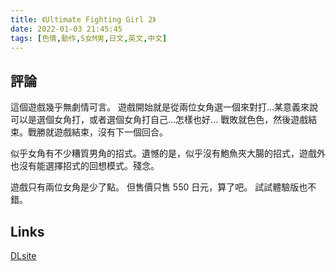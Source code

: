 ```yaml
---
title: 《Ultimate Fighting Girl 2》
date: 2022-01-03 21:45:45
tags: [色情,動作,S女M男,日文,英文,中文]
---
```

## 評論

這個遊戲幾乎無劇情可言。
遊戲開始就是從兩位女角選一個來對打...某意義來說可以是選個女角打，或者選個女角打自己...怎樣也好...
戰敗就色色，然後遊戲結束。戰勝就遊戲結束，沒有下一個回合。

似乎女角有不少糟質男角的招式。遺憾的是，似乎沒有鮑魚夾大腸的招式，遊戲外也沒有能選擇招式的回想模式。殘念。

遊戲只有兩位女角是少了點。
但售價只售 550 日元，算了吧。
試試體驗版也不錯。

## Links

[DLsite](https://www.dlsite.com/maniax/work/=/product_id/RJ363355.html)
